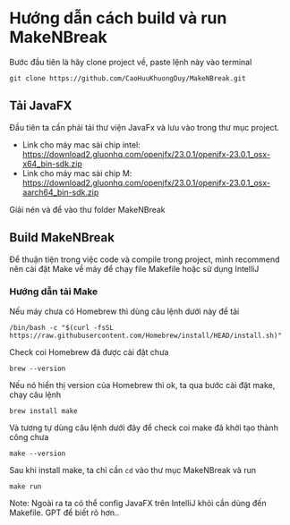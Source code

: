 # Hướng dẫn cách build và run MakeNBreak

Bước đầu tiên là hãy clone project về, paste lệnh này vào terminal
```
git clone https://github.com/CaoHuuKhuongDuy/MakeNBreak.git
```

## Tải JavaFX
Đầu tiên ta cần phải tải thư viện JavaFx và lưu vào trong thư mục project. 

- Link cho máy mac sài chip intel: https://download2.gluonhq.com/openjfx/23.0.1/openjfx-23.0.1_osx-x64_bin-sdk.zip 
- Link cho máy mac sài chip M: https://download2.gluonhq.com/openjfx/23.0.1/openjfx-23.0.1_osx-aarch64_bin-sdk.zip

Giải nén và để vào thư folder MakeNBreak

## Build MakeNBreak

Để thuận tiện trong việc code và compile trong project, mình recommend nên cài đặt Make về máy để chạy file Makefile hoặc sử dụng IntelliJ 
### Hướng dẫn tải Make
Nếu máy chưa có Homebrew thì dùng câu lệnh dưới này để tải
```
/bin/bash -c "$(curl -fsSL https://raw.githubusercontent.com/Homebrew/install/HEAD/install.sh)"
```

Check coi Homebrew đã được cài đặt chưa
```
brew --version
```
Nếu nó hiển thị version của Homebrew thì ok, ta qua bước cài đặt make, chạy câu lệnh

```
brew install make
```
Và tương tự dùng câu lệnh dưới đây để check coi make đã khởi tạo thành công chưa
```
make --version
```

Sau khi install make, ta chỉ cần `cd` vào thư mục MakeNBreak và run
```
make run
```

Note: Ngoài ra ta có thể config JavaFX trên IntelliJ khỏi cần dùng đến Makefile. GPT để biết rõ hơn..

